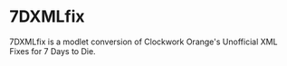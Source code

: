 # 7DXMLfix
7DXMLfix is a modlet conversion of Clockwork Orange's Unofficial XML Fixes for 7 Days to Die.
